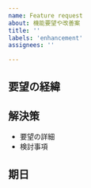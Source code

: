 ```yaml
---
name: Feature request
about: 機能要望や改善案
title: ''
labels: 'enhancement'
assignees: ''

---
```


## 要望の経緯


## 解決策
* 要望の詳細
* 検討事項


## 期日
